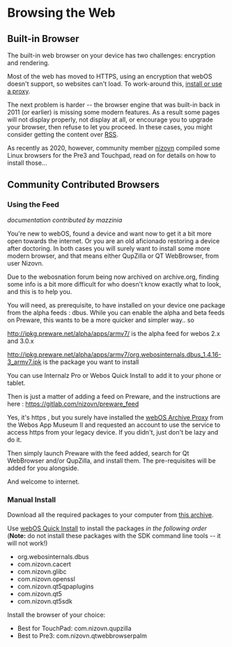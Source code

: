 # Browsing the Web

## Built-in Browser

The built-in web browser on your device has two challenges: encryption and rendering.

Most of the web has moved to HTTPS, using an encryption that webOS doesn't support, so websites can't load. To work-around this, [install or use a proxy](proxysetup.md).

The next problem is harder -- the browser engine that was built-in back in 2011 (or earlier) is missing some modern features. As a result some pages will not display properly, not display at all, or encourage you to upgrade your browser, then refuse to let you proceed. In these cases, you might consider getting the content over [RSS](thingstotry.md#alternatives).

As recently as 2020, however, community member <a href="https://gitlab.com/nizovn" target="_blank">nizovn</a> compiled some Linux browsers for the Pre3 and Touchpad, read on for details on how to install those...

## Community Contributed Browsers

### Using the Feed

*documentation contributed by mazzinia*

You're new to webOS, found a device and want now to get it a bit more open towards the internet. Or you are an old
aficionado restoring a device after doctoring. In both cases you will surely want to install some more modern browser, 
and that means either QupZilla or QT WebBrowser, from user Nizovn.

Due to the webosnation forum being now archived on archive.org, finding some info is a bit more difficult for who
doesn't know exactly what to look, and this is to help you.

You will need, as prerequisite, to have installed on your device one package from the alpha feeds : dbus.
While you can enable the alpha and beta feeds on Preware, this wants to be a more quicker and simpler way.. so

<a href="http://ipkg.preware.net/alpha/apps/armv7/" target="_blank">http://ipkg.preware.net/alpha/apps/armv7/</a>  is the alpha feed for webos 2.x and 3.0.x

<a href="http://ipkg.preware.net/alpha/apps/armv7/org.webosinternals.dbus_1.4.16-3_armv7.ipk" target="_blank">http://ipkg.preware.net/alpha/apps/armv7/org.webosinternals.dbus_1.4.16-3_armv7.ipk</a> is the package you want to install

You can use Internalz Pro or Webos Quick Install to add it to your phone or tablet.

Then is just a matter of adding a feed on Preware, and the instructions are here :
<a href="https://gitlab.com/nizovn/preware_feed" target="_blank">https://gitlab.com/nizovn/preware_feed</a>

Yes, it's https , but you surely have installed the [webOS Archive Proxy](proxysetup.md) from the Webos App Museum II and requested 
an account to use the service to access https from your legacy device. If you didn't, just don't be lazy and do it.

Then simply launch Preware with the feed added, search for Qt WebBrowser and/or QupZilla, and install them. The 
pre-requisites will be added for you alongside.

And welcome to internet.

### Manual Install

Download all the required packages to your computer from <a href="https://1drv.ms/f/s!Av5IQUxnr8DUjN1urFe1bvuihdSCAQ?e=6KBazO" target="_blank">this archive</a>.

Use [webOS Quick Install](appstores.md#run-wosqi-on-your-computer) to install the packages *in the following order* (**Note:** do not install these packages with the SDK command line tools -- it will not work!)

*    org.webosinternals.dbus
*    com.nizovn.cacert
*    com.nizovn.glibc
*    com.nizovn.openssl
*    com.nizovn.qt5qpaplugins
*    com.nizovn.qt5
*    com.nizovn.qt5sdk

Install the browser of your choice:

* Best for TouchPad: com.nizovn.qupzilla
* Best to Pre3: com.nizovn.qtwebbrowserpalm

